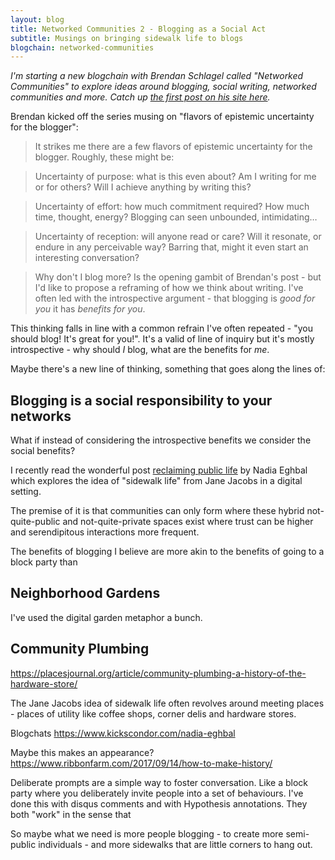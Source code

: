 ```yaml
---
layout: blog
title: Networked Communities 2 - Blogging as a Social Act
subtitle: Musings on bringing sidewalk life to blogs
blogchain: networked-communities
---
```


*I'm starting a new blogchain with Brendan Schlagel called "Networked Communities" to explore ideas around blogging, social writing, networked communities and more. Catch up [the first post on his site here](https://www.brendanschlagel.com/2019/09/01/weaving-a-public-web-or-why-dont-i-blog-more/).*

Brendan kicked off the series musing on "flavors of epistemic uncertainty for the blogger":

> It strikes me there are a few flavors of epistemic uncertainty for the blogger. Roughly, these might be:

>Uncertainty of purpose: what is this even about? Am I writing for me or for others? Will I achieve anything by writing this?

>Uncertainty of effort: how much commitment required? How much time, thought, energy? Blogging can seen unbounded, intimidating…

>Uncertainty of reception: will anyone read or care? Will it resonate, or endure in any perceivable way? Barring that, might it even start an interesting conversation?

>Why don't I blog more? Is the opening gambit of Brendan's post - but I'd like to propose a reframing of how we think about writing. I've often led with the introspective argument - that blogging is *good for you* it has *benefits for you*.

This thinking falls in line with a common refrain I've often repeated - "you should blog! It's great for you!". It's a valid of line of inquiry but it's mostly introspective - why should *I* blog, what are the benefits for *me*.

Maybe there's a new line of thinking, something that goes along the lines of:

## Blogging is a social responsibility to your networks

What if instead of considering the introspective benefits we consider the social benefits?

I recently read the wonderful post [reclaiming public life](https://nadiaeghbal.com/public-life) by Nadia Eghbal which explores the idea of "sidewalk life" from Jane Jacobs in a digital setting.

The premise of it is that communities can only form where these hybrid not-quite-public and not-quite-private spaces exist where trust can be higher and serendipitous interactions more frequent.

The benefits of blogging I believe are more akin to the benefits of going to a block party than

## Neighborhood Gardens

I've used the digital garden metaphor a bunch.

## Community Plumbing

https://placesjournal.org/article/community-plumbing-a-history-of-the-hardware-store/

The Jane Jacobs idea of sidewalk life often revolves around meeting places - places of utility like coffee shops, corner delis and hardware stores.


Blogchats https://www.kickscondor.com/nadia-eghbal


Maybe this makes an appearance? https://www.ribbonfarm.com/2017/09/14/how-to-make-history/



Deliberate prompts are a simple way to foster conversation. Like a block party where you deliberately invite people into a set of behaviours. I've done this with disqus comments and with Hypothesis annotations. They both "work" in the sense that 

So maybe what we need is more people blogging - to create more semi-public individuals - and more sidewalks that are little corners to hang out.